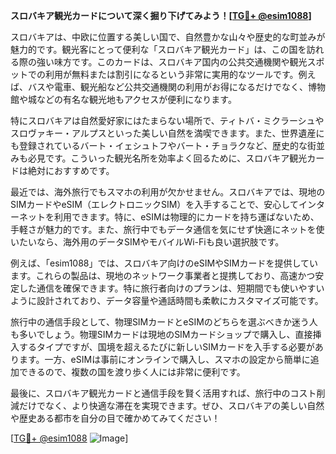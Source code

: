 **スロバキア観光カードについて深く掘り下げてみよう！[[TG💪+ @esim1088](https://t.me/s/esim1088)]**

スロバキアは、中欧に位置する美しい国で、自然豊かな山々や歴史的な町並みが魅力的です。観光客にとって便利な「スロバキア観光カード」は、この国を訪れる際の強い味方です。このカードは、スロバキア国内の公共交通機関や観光スポットでの利用が無料または割引になるという非常に実用的なツールです。例えば、バスや電車、観光船など公共交通機関の利用がお得になるだけでなく、博物館や城などの有名な観光地もアクセスが便利になります。

特にスロバキアは自然愛好家にはたまらない場所で、ティトバ・ミクラーシュやスロヴァキー・アルプスといった美しい自然を満喫できます。また、世界遺産にも登録されているバート・イェシュトフやバート・チョラクなど、歴史的な街並みも必見です。こういった観光名所を効率よく回るために、スロバキア観光カードは絶対におすすめです。

最近では、海外旅行でもスマホの利用が欠かせません。スロバキアでは、現地のSIMカードやeSIM（エレクトロニックSIM）を入手することで、安心してインターネットを利用できます。特に、eSIMは物理的にカードを持ち運ばないため、手軽さが魅力的です。また、旅行中でもデータ通信を気にせず快適にネットを使いたいなら、海外用のデータSIMやモバイルWi-Fiも良い選択肢です。

例えば、「esim1088」では、スロバキア向けのeSIMやSIMカードを提供しています。これらの製品は、現地のネットワーク事業者と提携しており、高速かつ安定した通信を確保できます。特に旅行者向けのプランは、短期間でも使いやすいように設計されており、データ容量や通話時間も柔軟にカスタマイズ可能です。

旅行中の通信手段として、物理SIMカードとeSIMのどちらを選ぶべきか迷う人も多いでしょう。物理SIMカードは現地のSIMカードショップで購入し、直接挿入するタイプですが、国境を超えるたびに新しいSIMカードを入手する必要があります。一方、eSIMは事前にオンラインで購入し、スマホの設定から簡単に追加できるので、複数の国を渡り歩く人には非常に便利です。

最後に、スロバキア観光カードと通信手段を賢く活用すれば、旅行中のコスト削減だけでなく、より快適な滞在を実現できます。ぜひ、スロバキアの美しい自然や歴史ある都市を自分の目で確かめてみてください！

[[TG💪+ @esim1088](https://t.me/s/esim1088) ![Image](https://i.postimg.cc/Y0z9fWf4/image.png)]